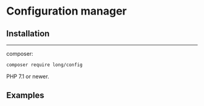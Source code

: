 # Configuration manager

## Installation
-------

composer:

```sh
composer require long/config
```

PHP 7.1 or newer.

## Examples


```php

```
